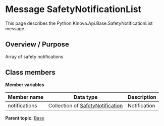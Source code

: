 # Message SafetyNotificationList

This page describes the Python Kinova.Api.Base.SafetyNotificationList message.

## Overview / Purpose

Array of safety notifications

## Class members

 **Member variables** 

|Member name|Data type|Description|
|-----------|---------|-----------|
|notifications|Collection of [SafetyNotification](msg_Common_SafetyNotification.md#)|Notification|

**Parent topic:** [Base](../references/summary_Base.md)

